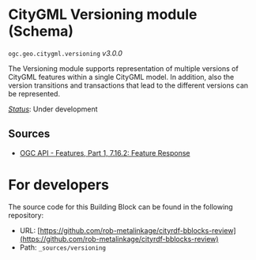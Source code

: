 
# CityGML Versioning module (Schema)

`ogc.geo.citygml.versioning` *v3.0.0*

The Versioning module supports representation of multiple versions of CityGML features within a single CityGML model. In addition, also the version transitions and transactions that lead to the different versions can be represented.

[*Status*](http://www.opengis.net/def/status): Under development

## Sources

* [OGC API - Features, Part 1, 7.16.2: Feature Response](https://docs.ogc.org/is/17-069r3/17-069r3.html#_response_7)

# For developers

The source code for this Building Block can be found in the following repository:

* URL: [https://github.com/rob-metalinkage/cityrdf-bblocks-review](https://github.com/rob-metalinkage/cityrdf-bblocks-review)
* Path: `_sources/versioning`

